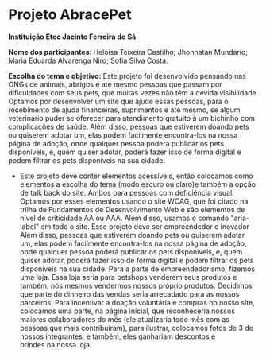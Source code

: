# Projeto AbracePet

**Instituição Etec Jacinto Ferreira de Sá**

**Nome dos participantes**:
Heloisa Teixeira Castilho;
Jhonnatan Mundario;
Maria Eduarda Alvarenga Niro;
Sofia Silva Costa.

**Escolha do tema e objetivo:**
Este projeto foi desenvolvido pensando nas ONGs de animais, abrigos e até mesmo pessoas que passam por dificuldades com seus pets, que muitas vezes não têm a devida visibilidade.
Optamos por desenvolver um site que ajude essas pessoas, para o recebimento de ajuda financeiras, suprimentos e até mesmo, se algum veterinário puder se oferecer para atendimento gratuito à um bichinho com complicações de saúde.
Além disso, pessoas que estiverem doando pets ou quiserem adotar um, elas podem facilmente encontra-los na nossa página de adoção, onde qualquer pessoa poderá publicar os pets disponíveis, e, quem quiser adotar, poderá fazer isso de forma digital e podem filtrar os pets disponíveis na sua cidade.

* Este projeto deve conter elementos acessíveis, então colocamos como elementos a escolha do tema (modo escuro ou claro)e também a opção de talk back do site. Ambos para pessoas com deficiência visual. Optamos por esses elementos usando o site WCAG, que foi citado na trilha de Fundamentos de Desenvolvimento Web e são elementos de nível de criticidade AA ou AAA. Além disso, usamos o comando "aria-label" em todo o site.
Esse projeto deve ser empreendedor e inovador
Além disso, pessoas que estiverem doando pets ou quiserem adotar um, elas podem facilmente encontra-los na nossa página de adoção, onde qualquer pessoa poderá publicar os pets disponíveis, e, quem quiser adotar, poderá fazer isso de forma digital e podem filtrar os pets disponíveis na sua cidade.
Para a parte de empreendedorismo, fizemos uma loja. Essa loja seria para petshops venderem seus produtos e também, nós mesmos vendermos nossos próprio produtos. Decidimos que parte do dinheiro das vendas seria arrecadado para as nossos parceiros.
Para incentivar a doação voluntária e compras no nosso site, colocamos uma parte, na página inicial, que reconheceria nossos maiores colaboradores do mês (ele atualizaria todo mês com as pessoas que mais contribuíram), para ilustrar, colocamos fotos de 3 de nossos integrantes, e também, eles ganhariam descontos e brindes na nossa loja.
